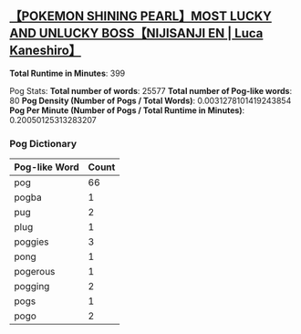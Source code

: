 ## [【POKEMON SHINING PEARL】MOST LUCKY AND UNLUCKY BOSS【NIJISANJI EN | Luca Kaneshiro】](https://www.youtube.com/watch?v=91Fjdtb7JfY)
**Total Runtime in Minutes**: 399

Pog Stats:
   **Total number of words**: 25577
   **Total number of Pog-like words**: 80
   **Pog Density (Number of Pogs / Total Words)**: 0.0031278101419243854
   **Pog Per Minute (Number of Pogs / Total Runtime in Minutes)**: 0.20050125313283207

### Pog Dictionary
Pog-like Word | Count
--- | ---
pog | 66
pogba | 1
pug | 2
plug | 1
poggies | 3
pong | 1
pogerous | 1
pogging | 2
pogs | 1
pogo | 2
